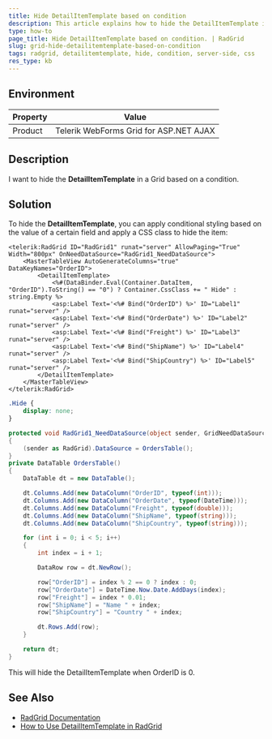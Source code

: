 ```yaml
---
title: Hide DetailItemTemplate based on condition
description: This article explains how to hide the DetailItemTemplate in a Grid based on a condition
type: how-to
page_title: Hide DetailItemTemplate based on condition. | RadGrid 
slug: grid-hide-detailitemtemplate-based-on-condition
tags: radgrid, detailitemtemplate, hide, condition, server-side, css
res_type: kb
---
```


## Environment

| Property | Value |
|----------|-------|
| Product  | Telerik WebForms Grid for ASP.NET AJAX |

## Description

I want to hide the **DetailItemTemplate** in a Grid based on a condition. 

## Solution

To hide the **DetailItemTemplate**, you can apply conditional styling based on the value of a certain field and apply a CSS class to hide the item:

````ASP.NET
<telerik:RadGrid ID="RadGrid1" runat="server" AllowPaging="True" Width="800px" OnNeedDataSource="RadGrid1_NeedDataSource">
    <MasterTableView AutoGenerateColumns="true" DataKeyNames="OrderID">
        <DetailItemTemplate>
            <%#(DataBinder.Eval(Container.DataItem, "OrderID").ToString() == "0") ? Container.CssClass += " Hide" : string.Empty %>
            <asp:Label Text='<%# Bind("OrderID") %>' ID="Label1" runat="server" />
            <asp:Label Text='<%# Bind("OrderDate") %>' ID="Label2" runat="server" />
            <asp:Label Text='<%# Bind("Freight") %>' ID="Label3" runat="server" />
            <asp:Label Text='<%# Bind("ShipName") %>' ID="Label4" runat="server" />
            <asp:Label Text='<%# Bind("ShipCountry") %>' ID="Label5" runat="server" />
        </DetailItemTemplate>
    </MasterTableView>
</telerik:RadGrid>
````

````CSS
.Hide {
    display: none;
}
````

````C#
protected void RadGrid1_NeedDataSource(object sender, GridNeedDataSourceEventArgs e)
{
    (sender as RadGrid).DataSource = OrdersTable(); 
}
private DataTable OrdersTable()
{
    DataTable dt = new DataTable();

    dt.Columns.Add(new DataColumn("OrderID", typeof(int)));
    dt.Columns.Add(new DataColumn("OrderDate", typeof(DateTime)));
    dt.Columns.Add(new DataColumn("Freight", typeof(double)));
    dt.Columns.Add(new DataColumn("ShipName", typeof(string)));
    dt.Columns.Add(new DataColumn("ShipCountry", typeof(string)));

    for (int i = 0; i < 5; i++)
    {
        int index = i + 1;

        DataRow row = dt.NewRow();

        row["OrderID"] = index % 2 == 0 ? index : 0;
        row["OrderDate"] = DateTime.Now.Date.AddDays(index);
        row["Freight"] = index * 0.01;
        row["ShipName"] = "Name " + index;
        row["ShipCountry"] = "Country " + index;

        dt.Rows.Add(row);
    }

    return dt;
}
````

This will hide the DetailItemTemplate when OrderID is 0.
  
## See Also

- [RadGrid Documentation](https://docs.telerik.com/devtools/aspnet-ajax/controls/grid/overview)
- [How to Use DetailItemTemplate in RadGrid](https://www.telerik.com/support/kb/aspnet-ajax/grid/details/use-detailitemtemplate-in-radgrid)

 
